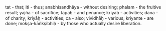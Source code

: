 tat - that; iti - thus; anabhisandhāya - without desiring; phalam - the fruitive result; yajña - of sacriﬁce; tapaḥ - and penance; kriyāḥ - activities; dāna - of charity; kriyāḥ - activities; ca - also; vividhāḥ - various; kriyante - are done; mokṣa-kāṅkṣibhiḥ - by those who actually desire liberation.